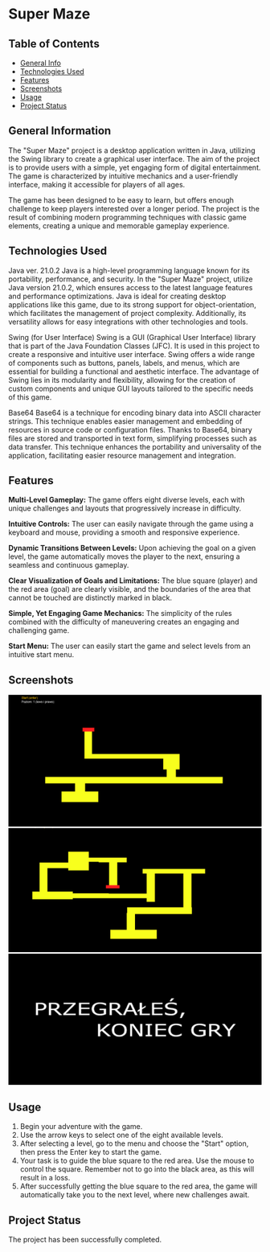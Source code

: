 # Super Maze



## Table of Contents
* [General Info](#general-information)
* [Technologies Used](#technologies-used)
* [Features](#features)
* [Screenshots](#screenshots)
* [Usage](#usage)
* [Project Status](#project-status)


## General Information
The "Super Maze" project is a desktop application written in Java, utilizing the Swing library to create a graphical user interface. The aim of the project is to provide users with a simple, yet engaging form of digital entertainment. The game is characterized by intuitive mechanics and a user-friendly interface, making it accessible for players of all ages.

The game has been designed to be easy to learn, but offers enough challenge to keep players interested over a longer period. The project is the result of combining modern programming techniques with classic game elements, creating a unique and memorable gameplay experience.





## Technologies Used


Java ver. 21.0.2
Java is a high-level programming language known for its portability, performance, and security. In the "Super Maze" project, utilize Java version 21.0.2, which ensures access to the latest language features and performance optimizations. Java is ideal for creating desktop applications like this game, due to its strong support for object-orientation, which facilitates the management of project complexity. Additionally, its versatility allows for easy integrations with other technologies and tools.

Swing (for User Interface)
Swing is a GUI (Graphical User Interface) library that is part of the Java Foundation Classes (JFC). It is used in this project to create a responsive and intuitive user interface. Swing offers a wide range of components such as buttons, panels, labels, and menus, which are essential for building a functional and aesthetic interface. The advantage of Swing lies in its modularity and flexibility, allowing for the creation of custom components and unique GUI layouts tailored to the specific needs of this game.

Base64
Base64 is a technique for encoding binary data into ASCII character strings. This technique enables easier management and embedding of resources in source code or configuration files. Thanks to Base64, binary files are stored and transported in text form, simplifying processes such as data transfer. This technique enhances the portability and universality of the application, facilitating easier resource management and integration.

## Features
**Multi-Level Gameplay:** The game offers eight diverse levels, each with unique challenges and layouts that progressively increase in difficulty.

**Intuitive Controls:** The user can easily navigate through the game using a keyboard and mouse, providing a smooth and responsive experience.

**Dynamic Transitions Between Levels:** Upon achieving the goal on a given level, the game automatically moves the player to the next, ensuring a seamless and continuous gameplay.

**Clear Visualization of Goals and Limitations:** The blue square (player) and the red area (goal) are clearly visible, and the boundaries of the area that cannot be touched are distinctly marked in black.

**Simple, Yet Engaging Game Mechanics:** The simplicity of the rules combined with the difficulty of maneuvering creates an engaging and challenging game.

**Start Menu:** The user can easily start the game and select levels from an intuitive start menu.


## Screenshots
![Example screenshot](1.png)
![Example screenshot](2.png)
![Example screenshot](3.png)


## Usage
1. Begin your adventure with the game.
2. Use the arrow keys to select one of the eight available levels.
3. After selecting a level, go to the menu and choose the "Start" option, then press the Enter key to start the game.
4. Your task is to guide the blue square to the red area. Use the mouse to control the square. Remember not to go into the black area, as this will result in a loss.
5. After successfully getting the blue square to the red area, the game will automatically take you to the next level, where new challenges await.


## Project Status
The project has been successfully completed.
